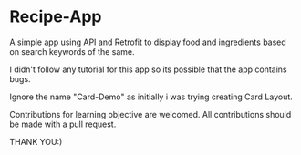 # Recipe-App
A simple app using API and Retrofit to display food and ingredients based on search keywords of the same.

I didn't follow any tutorial for this app so its possible that the app contains bugs. 

Ignore the name "Card-Demo" as initially i was trying creating Card Layout. 

Contributions for learning objective are welcomed. All contributions should be made with a pull request. 

THANK YOU:)

